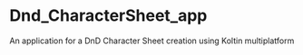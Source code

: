 # Dnd_CharacterSheet_app
An application for a DnD Character Sheet creation using Koltin multiplatform
